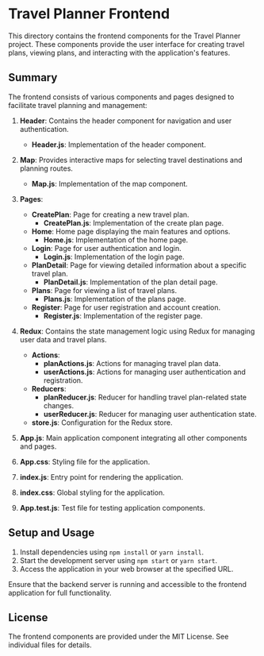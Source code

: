 # Travel Planner Frontend

This directory contains the frontend components for the Travel Planner project. These components provide the user interface for creating travel plans, viewing plans, and interacting with the application's features.

## Summary

The frontend consists of various components and pages designed to facilitate travel planning and management:

1. **Header**: Contains the header component for navigation and user authentication.
    - **Header.js**: Implementation of the header component.

2. **Map**: Provides interactive maps for selecting travel destinations and planning routes.
    - **Map.js**: Implementation of the map component.

3. **Pages**:
    - **CreatePlan**: Page for creating a new travel plan.
        - **CreatePlan.js**: Implementation of the create plan page.
    - **Home**: Home page displaying the main features and options.
        - **Home.js**: Implementation of the home page.
    - **Login**: Page for user authentication and login.
        - **Login.js**: Implementation of the login page.
    - **PlanDetail**: Page for viewing detailed information about a specific travel plan.
        - **PlanDetail.js**: Implementation of the plan detail page.
    - **Plans**: Page for viewing a list of travel plans.
        - **Plans.js**: Implementation of the plans page.
    - **Register**: Page for user registration and account creation.
        - **Register.js**: Implementation of the register page.

4. **Redux**: Contains the state management logic using Redux for managing user data and travel plans.
    - **Actions**:
        - **planActions.js**: Actions for managing travel plan data.
        - **userActions.js**: Actions for managing user authentication and registration.
    - **Reducers**:
        - **planReducer.js**: Reducer for handling travel plan-related state changes.
        - **userReducer.js**: Reducer for managing user authentication state.
    - **store.js**: Configuration for the Redux store.

5. **App.js**: Main application component integrating all other components and pages.
6. **App.css**: Styling file for the application.
7. **index.js**: Entry point for rendering the application.
8. **index.css**: Global styling for the application.
9. **App.test.js**: Test file for testing application components.

## Setup and Usage

1. Install dependencies using `npm install` or `yarn install`.
2. Start the development server using `npm start` or `yarn start`.
3. Access the application in your web browser at the specified URL.

Ensure that the backend server is running and accessible to the frontend application for full functionality.

## License

The frontend components are provided under the MIT License. See individual files for details.
